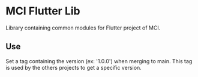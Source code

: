 # MCI Flutter Lib

Library containing common modules for Flutter project of MCI.

## Use

Set a tag containing the version (ex: '1.0.0') when merging to main.
This tag is used by the others projects to get a specific version.